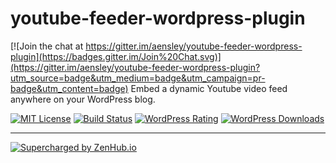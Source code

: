 # youtube-feeder-wordpress-plugin

[![Join the chat at https://gitter.im/aensley/youtube-feeder-wordpress-plugin](https://badges.gitter.im/Join%20Chat.svg)](https://gitter.im/aensley/youtube-feeder-wordpress-plugin?utm_source=badge&utm_medium=badge&utm_campaign=pr-badge&utm_content=badge)
Embed a dynamic Youtube video feed anywhere on your WordPress blog.

[![MIT License](https://img.shields.io/badge/license-MIT-blue.svg)](https://github.com/aensley/youtube-feeder-wordpress-plugin/blob/master/LICENSE) [![Build Status](https://travis-ci.org/aensley/youtube-feeder-wordpress-plugin.svg)](https://travis-ci.org/aensley/youtube-feeder-wordpress-plugin) [![WordPress Rating](https://img.shields.io/wordpress/plugin/r/youtube-feeder.svg?maxAge=2592000)](https://wordpress.org/plugins/youtube-feeder/) [![WordPress Downloads](https://img.shields.io/wordpress/plugin/dt/youtube-feeder.svg?maxAge=2592000)](https://wordpress.org/plugins/youtube-feeder/)

----

[![Supercharged by ZenHub.io](https://raw.githubusercontent.com/ZenHubIO/support/master/zenhub-badge.png)](https://zenhub.io)
